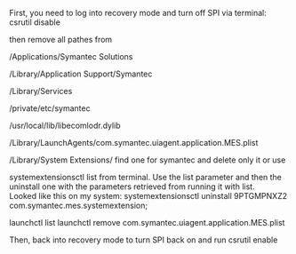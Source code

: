 First, you need to log into recovery mode and turn off SPI via terminal: csrutil disable

then remove all pathes from 

/Applications/Symantec Solutions

/Library/Application Support/Symantec

/Library/Services

/private/etc/symantec

/usr/local/lib/libecomlodr.dylib

/Library/LaunchAgents/com.symantec.uiagent.application.MES.plist

/Library/System Extensions/  find one for symantec and delete only it or use

systemextensionsctl list from terminal.  Use the list parameter and then the uninstall one with the parameters retrieved from running it with list.  
Looked like this on my system: systemextensionsctl uninstall 9PTGMPNXZ2 com.symantec.mes.systemextension;

launchctl list
launchctl remove com.symantec.uiagent.application.MES.plist

Then, back into recovery mode to turn SPI back on and run csrutil enable

